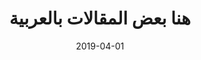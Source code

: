 ---
title: "هنا بعض المقالات بالعربية"
layout: ar_posts_list
date: 2019-04-01
permalink: /ar_home/
tags:
    - Machine Learning
    - ML
    - Feature Engineering
    - AI
---